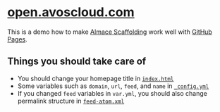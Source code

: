 # [open.avoscloud.com](http://open.avoscloud.com/)

This is a demo how to make [Almace Scaffolding](http://github.com/sparanoid/almace-scaffolding) work well with [GitHub Pages](http://pages.github.com/).

## Things you should take care of

- You should change your homepage title in [`index.html`](_amsf/_app/index.html)
- Some variables such as `domain`, `url`, `feed`, and `name` in [`_config.yml`](_amsf/_config.yml)
- If you changed `feed` variables in `var.yml`, you should also change permalink structure in [`feed-atom.xml`](_amsf/_app/feed-atom.xml)